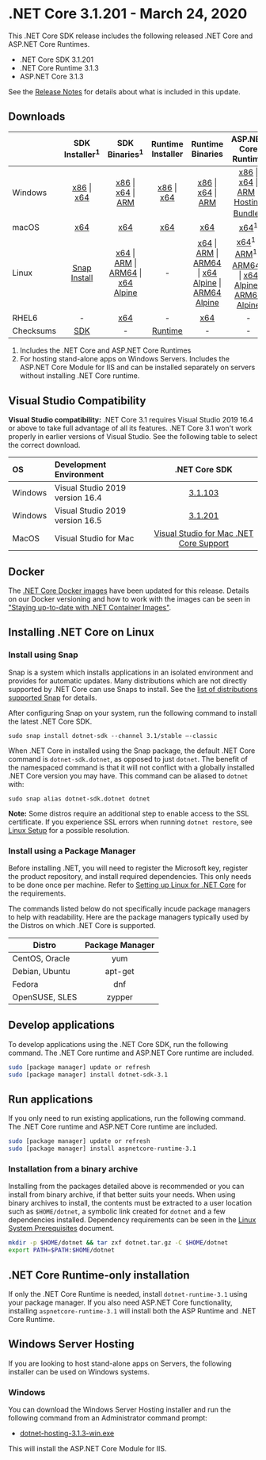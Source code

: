 # .NET Core 3.1.201 - March 24, 2020

This .NET Core SDK release includes the following released .NET Core and ASP.NET Core Runtimes.

* .NET Core SDK 3.1.201
* .NET Core Runtime 3.1.3
* ASP.NET Core 3.1.3

See the [Release Notes](https://github.com/dotnet/core/blob/main/release-notes/3.1/3.1.3/3.1.3.md) for details about what is included in this update.


## Downloads

|           | SDK Installer<sup>1</sup>                        | SDK Binaries<sup>1</sup>                 | Runtime Installer                                        | Runtime Binaries                                 | ASP.NET Core Runtime           | Windows Desktop Runtime           |
| --------- | :------------------------------------------:     | :----------------------:                 | :---------------------------:                            | :-------------------------:                      | :-----------------:            |:-----------------:            |
| Windows   | [x86][dotnet-sdk-win-x86.exe] \| [x64][dotnet-sdk-win-x64.exe] | [x86][dotnet-sdk-win-x86.zip] \| [x64][dotnet-sdk-win-x64.zip] \| [ARM][dotnet-sdk-win-arm.zip] | [x86][dotnet-runtime-win-x86.exe] \| [x64][dotnet-runtime-win-x64.exe] | [x86][dotnet-runtime-win-x86.zip] \| [x64][dotnet-runtime-win-x64.zip] \| [ARM][dotnet-runtime-win-arm.zip]  | [x86][aspnetcore-runtime-win-x86.exe] \| [x64][aspnetcore-runtime-win-x64.exe] \| [ARM][aspnetcore-runtime-win-arm.zip] \|<br> [Hosting Bundle][dotnet-hosting-win.exe]<sup>2</sup> | [x86][windowsdesktop-runtime-win-x86.exe] \| [x64][windowsdesktop-runtime-win-x64.exe] | 
| macOS     | [x64][dotnet-sdk-osx-x64.pkg]  | [x64][dotnet-sdk-osx-x64.tar.gz]     | [x64][dotnet-runtime-osx-x64.pkg] | [x64][dotnet-runtime-osx-x64.tar.gz] | [x64][aspnetcore-runtime-osx-x64.tar.gz]<sup>1</sup> | - |
| Linux     |  [Snap Install][snap-install]  | [x64][dotnet-sdk-linux-x64.tar.gz] \| [ARM][dotnet-sdk-linux-arm.tar.gz] \| [ARM64][dotnet-sdk-linux-arm64.tar.gz] \| [x64 Alpine][dotnet-sdk-linux-musl-x64.tar.gz] | - | [x64][dotnet-runtime-linux-x64.tar.gz] \| [ARM][dotnet-runtime-linux-arm.tar.gz] \| [ARM64][dotnet-runtime-linux-arm64.tar.gz] \| [x64 Alpine][dotnet-runtime-linux-musl-x64.tar.gz] \| [ARM64 Alpine][dotnet-runtime-linux-musl-arm64.tar.gz] | [x64][aspnetcore-runtime-linux-x64.tar.gz]<sup>1</sup>  \| [ARM][aspnetcore-runtime-linux-arm.tar.gz]<sup>1</sup> \| [ARM64][aspnetcore-runtime-linux-arm64.tar.gz]<sup>1</sup> \| [x64 Alpine][aspnetcore-runtime-linux-musl-x64.tar.gz] \| [ARM64 Alpine][aspnetcore-runtime-linux-musl-arm64.tar.gz] | - |
| RHEL6     | -                                                | [x64][dotnet-sdk-rhel.6-x64.tar.gz]                    | -                                                        | [x64][dotnet-runtime-rhel.6-x64.tar.gz] | - |
| Checksums | [SDK][checksums-sdk]                             | -                                        | [Runtime][checksums-runtime]                             | - | - | - |

1. Includes the .NET Core and ASP.NET Core Runtimes
2. For hosting stand-alone apps on Windows Servers. Includes the ASP.NET Core Module for IIS and can be installed separately on servers without installing .NET Core runtime.

## Visual Studio Compatibility

**Visual Studio compatibility:** .NET Core 3.1 requires Visual Studio 2019 16.4 or above to take full advantage of all its features. .NET Core 3.1 won't work properly in earlier versions of Visual Studio. See the following table to select the correct download.

| OS | Development Environment | .NET Core SDK |
| :-- | :-- | :--: |
| Windows | Visual Studio 2019 version 16.4 | [3.1.103](3.1.3.md) |
| Windows | Visual Studio 2019 version 16.5 | [3.1.201](#downloads) |
| MacOS | Visual Studio for Mac | [Visual Studio for Mac .NET Core Support](https://docs.microsoft.com/visualstudio/mac/net-core-support) |


## Docker

The [.NET Core Docker images](https://hub.docker.com/r/microsoft/dotnet/) have been updated for this release. Details on our Docker versioning and how to work with the images can be seen in ["Staying up-to-date with .NET Container Images"](https://devblogs.microsoft.com/dotnet/staying-up-to-date-with-net-container-images/).

## Installing .NET Core on Linux

### Install using Snap

Snap is a system which installs applications in an isolated environment and provides for automatic updates. Many distributions which are not directly supported by .NET Core can use Snaps to install. See the [list of distributions supported Snap](https://docs.snapcraft.io/installing-snapd/6735) for details.

After configuring Snap on your system, run the following command to install the latest .NET Core SDK.

`sudo snap install dotnet-sdk --channel 3.1/stable –-classic`

When .NET Core in installed using the Snap package, the default .NET Core command is `dotnet-sdk.dotnet`, as opposed to just `dotnet`. The benefit of the namespaced command is that it will not conflict with a globally installed .NET Core version you may have. This command can be aliased to `dotnet` with:

`sudo snap alias dotnet-sdk.dotnet dotnet`

**Note:** Some distros require an additional step to enable access to the SSL certificate. If you experience SSL errors when running `dotnet restore`, see [Linux Setup](https://github.com/dotnet/core/blob/main/Documentation/linux-setup.md) for a possible resolution.

### Install using a Package Manager

Before installing .NET, you will need to register the Microsoft key, register the product repository, and install required dependencies. This only needs to be done once per machine. Refer to [Setting up Linux for .NET Core][linux-setup] for the requirements.

The commands listed below do not specifically incude package managers to help with readability. Here are the package managers typically used by the Distros on which .NET Core is supported.

| Distro | Package Manager  |
| ---             | :----:  |
| CentOS, Oracle  | yum     |
| Debian, Ubuntu  | apt-get |
| Fedora          | dnf     |
| OpenSUSE, SLES  | zypper  |


## Develop applications

To develop applications using the .NET Core SDK, run the following command. The .NET Core runtime and ASP.NET Core runtime are included.

```bash
sudo [package manager] update or refresh
sudo [package manager] install dotnet-sdk-3.1
```

## Run applications

If you only need to run existing applications, run the following command. The .NET Core runtime and ASP.NET Core runtime are included.

```bash
sudo [package manager] update or refresh
sudo [package manager] install aspnetcore-runtime-3.1
```

### Installation from a binary archive

Installing from the packages detailed above is recommended or you can install from binary archive, if that better suits your needs. When using binary archives to install, the contents must be extracted to a user location such as `$HOME/dotnet`, a symbolic link created for `dotnet` and a few dependencies installed. Dependency requirements can be seen in the [Linux System Prerequisites](https://github.com/dotnet/core/blob/main/Documentation/linux-prereqs.md) document.

```bash
mkdir -p $HOME/dotnet && tar zxf dotnet.tar.gz -C $HOME/dotnet
export PATH=$PATH:$HOME/dotnet
```

## .NET Core Runtime-only installation

If only the .NET Core Runtime is needed, install `dotnet-runtime-3.1` using your package manager. If you also need ASP.NET Core functionality, installing `aspnetcore-runtime-3.1` will install both the ASP Runtime and .NET Core Runtime.

## Windows Server Hosting

If you are looking to host stand-alone apps on Servers, the following installer can be used on Windows systems.

### Windows

You can download the Windows Server Hosting installer and run the following command from an Administrator command prompt:

* [dotnet-hosting-3.1.3-win.exe][dotnet-hosting-win.exe]

This will install the ASP.NET Core Module for IIS.

[blob-runtime]: https://dotnetcli.blob.core.windows.net/dotnet/Runtime/
[blob-sdk]: https://dotnetcli.blob.core.windows.net/dotnet/Sdk/
[release-notes]: https://github.com/dotnet/core/blob/main/release-notes/3.1/3.1.3/3.1.201-sdk.md
[snap-install]: 3.1.3-install-instructions.md

[checksums-runtime]: https://dotnetcli.blob.core.windows.net/dotnet/checksums/3.1.3-sha.txt
[checksums-sdk]: https://dotnetcli.blob.core.windows.net/dotnet/checksums/3.1.3-sha.txt

[linux-install]: https://docs.microsoft.com/dotnet/core/install/linux
[linux-setup]: https://github.com/dotnet/core/blob/main/Documentation/linux-setup.md

[dotnet-blog]: https://devblogs.microsoft.com/dotnet/net-core-march-2020/


[//]: # ( Runtime 3.1.3)
[dotnet-runtime-linux-arm.tar.gz]: https://download.visualstudio.microsoft.com/download/pr/c11e9248-404f-4e5b-bd99-175079419d6f/83902a43e06f9fb4e45a4c6a6d5afc0b/dotnet-runtime-3.1.3-linux-arm.tar.gz
[dotnet-runtime-linux-arm64.tar.gz]: https://download.visualstudio.microsoft.com/download/pr/aec14e02-5c01-4447-b3f4-fa205b7c0603/7beea31e0c9faa20f5d692537cde54a5/dotnet-runtime-3.1.3-linux-arm64.tar.gz
[dotnet-runtime-linux-musl-arm64.tar.gz]: https://download.visualstudio.microsoft.com/download/pr/93de0067-b54a-4fbe-ad70-4aa3b2fa675c/50387419d478163c7ecdc82d9769fd64/dotnet-runtime-3.1.3-linux-musl-arm64.tar.gz
[dotnet-runtime-linux-musl-x64.tar.gz]: https://download.visualstudio.microsoft.com/download/pr/1229b766-b66b-478e-b49d-59c46e21cad9/0e9a1cf3c56ef85c8fff20abc6db780c/dotnet-runtime-3.1.3-linux-musl-x64.tar.gz
[dotnet-runtime-linux-x64.tar.gz]: https://download.visualstudio.microsoft.com/download/pr/c1d419e7-4312-4464-b272-27bee7676560/22e7bb584ff56f3089c85d98b21c0445/dotnet-runtime-3.1.3-linux-x64.tar.gz
[dotnet-runtime-osx-x64.pkg]: https://download.visualstudio.microsoft.com/download/pr/482ac70d-c70d-4ec7-86d7-6842d20ca428/f7abefda6b8f210e77a3d25bf0433352/dotnet-runtime-3.1.3-osx-x64.pkg
[dotnet-runtime-osx-x64.tar.gz]: https://download.visualstudio.microsoft.com/download/pr/6adeeaf9-e591-4a3c-bc34-9cf3b7c60f9b/75826932f66a9afb6f6e2115ded1355b/dotnet-runtime-3.1.3-osx-x64.tar.gz
[dotnet-runtime-rhel.6-x64.tar.gz]: https://download.visualstudio.microsoft.com/download/pr/78ce7c46-80c4-49f5-9ac1-8a79a6ee694f/c4200e8f91358db114f5ae5cd09f5347/dotnet-runtime-3.1.3-rhel.6-x64.tar.gz
[dotnet-runtime-win-arm.zip]: https://download.visualstudio.microsoft.com/download/pr/5f7470b1-553c-4c8d-8ed7-9d16dad93407/9175abdac90de477bbd658db7c3fd2d3/dotnet-runtime-3.1.3-win-arm.zip
[dotnet-runtime-win-x64.exe]: https://download.visualstudio.microsoft.com/download/pr/945df1ae-989b-4909-9d40-6b93e34cfa94/91f6c347203ad24bed374bf692e3a379/dotnet-runtime-3.1.3-win-x64.exe
[dotnet-runtime-win-x64.zip]: https://download.visualstudio.microsoft.com/download/pr/f6387d06-5958-4935-ba28-183bb1f8ec7f/a9ccb4d10faec396135e6b967b7037da/dotnet-runtime-3.1.3-win-x64.zip
[dotnet-runtime-win-x86.exe]: https://download.visualstudio.microsoft.com/download/pr/9afebfd7-7719-4612-b15b-79b67b725b42/b93c5514f58eed2e66fc30d0e88aafcb/dotnet-runtime-3.1.3-win-x86.exe
[dotnet-runtime-win-x86.zip]: https://download.visualstudio.microsoft.com/download/pr/19b0ea97-68b0-49e7-8d77-5d87f703f3d6/81d7c9b2fb74070fcaa0bf0e087c5486/dotnet-runtime-3.1.3-win-x86.zip

[//]: # ( WindowsDesktop )
[windowsdesktop-runtime-win-x64.exe]: https://download.visualstudio.microsoft.com/download/pr/5954c748-86a1-4823-9e7d-d35f6039317a/169e82cbf6fdeb678c5558c5d0a83834/windowsdesktop-runtime-3.1.3-win-x64.exe
[windowsdesktop-runtime-win-x86.exe]: https://download.visualstudio.microsoft.com/download/pr/7cd5c874-5d11-4e72-81f0-4a005d956708/0eb310169770c893407169fc3abaac4f/windowsdesktop-runtime-3.1.3-win-x86.exe

[//]: # ( ASP 3.1.3)
[aspnetcore-runtime-linux-arm.tar.gz]: https://download.visualstudio.microsoft.com/download/pr/b68cde83-05c7-4421-ad9a-3e6f2cc53824/876dbfc9b4521d3ca89a226c6438ffc1/aspnetcore-runtime-3.1.3-linux-arm.tar.gz
[aspnetcore-runtime-linux-arm64.tar.gz]: https://download.visualstudio.microsoft.com/download/pr/d5c6e9d7-25b9-47ac-9d67-35ac65211ad3/c8f4ccd0dc02ca8229ba43ecbe84294b/aspnetcore-runtime-3.1.3-linux-arm64.tar.gz
[aspnetcore-runtime-linux-musl-arm64.tar.gz]: https://download.visualstudio.microsoft.com/download/pr/53bc7d99-4ce8-4885-845d-19834a1bb3d7/26d4e527943258427809e107364ee237/aspnetcore-runtime-3.1.3-linux-musl-arm64.tar.gz
[aspnetcore-runtime-linux-musl-x64.tar.gz]: https://download.visualstudio.microsoft.com/download/pr/cf913e5d-120b-4404-8b63-6dafb01ec1b1/14c903afa12dbca00ff1a2b11ef2c0ce/aspnetcore-runtime-3.1.3-linux-musl-x64.tar.gz
[aspnetcore-runtime-linux-x64.tar.gz]: https://download.visualstudio.microsoft.com/download/pr/7faca87b-7526-4dcd-ae23-4559d2c51ce3/7db1f314c733191ea43e1757e3b2583d/aspnetcore-runtime-3.1.3-linux-x64.tar.gz
[aspnetcore-runtime-osx-x64.tar.gz]: https://download.visualstudio.microsoft.com/download/pr/f2ad068a-1e52-4e46-baa9-8fc4d52bb797/ee2c76d98fc124cfd6214030529412bc/aspnetcore-runtime-3.1.3-osx-x64.tar.gz
[aspnetcore-runtime-win-arm.zip]: https://download.visualstudio.microsoft.com/download/pr/5df1edd1-4cf7-4b70-9f41-6196e655b53b/d5ce4462d55bcf74e3cf4fcc3984d4a5/aspnetcore-runtime-3.1.3-win-arm.zip
[aspnetcore-runtime-win-x64.exe]: https://download.visualstudio.microsoft.com/download/pr/4b970ea4-cae6-4e36-a0a1-86a7efa9958e/0633df1e7f959795278c0c55afc2daa3/aspnetcore-runtime-3.1.3-win-x64.exe
[aspnetcore-runtime-win-x64.zip]: https://download.visualstudio.microsoft.com/download/pr/e47eda4e-2956-491a-a4c7-0ffa27b31be0/eb828ea191c5cc1c31be9f4dbbf32dec/aspnetcore-runtime-3.1.3-win-x64.zip
[aspnetcore-runtime-win-x86.exe]: https://download.visualstudio.microsoft.com/download/pr/afec5ced-6298-4e54-add1-1d2e02d950f9/3a8064ac78eaf651c0030e8a96d4bd83/aspnetcore-runtime-3.1.3-win-x86.exe
[aspnetcore-runtime-win-x86.zip]: https://download.visualstudio.microsoft.com/download/pr/8741b459-2cdd-4fe5-b602-5dca5879a5f6/edef22b74f4ad080562d8be833a00efc/aspnetcore-runtime-3.1.3-win-x86.zip
[dotnet-hosting-win.exe]: https://download.visualstudio.microsoft.com/download/pr/ff658e5a-c017-4a63-9ffe-e53865963848/15875eef1f0b8e25974846e4a4518135/dotnet-hosting-3.1.3-win.exe

[//]: # ( SDK 3.1.201 )
[dotnet-sdk-linux-arm.tar.gz]: https://download.visualstudio.microsoft.com/download/pr/ccbcbf70-9911-40b1-a8cf-e018a13e720e/03c0621c6510f9c6f4cca6951f2cc1a4/dotnet-sdk-3.1.201-linux-arm.tar.gz
[dotnet-sdk-linux-arm64.tar.gz]: https://download.visualstudio.microsoft.com/download/pr/98a2e556-bedd-46c8-b3fa-96a9f1eb9556/09f60d50e3cbba0aa16d48ceec9dcb0b/dotnet-sdk-3.1.201-linux-arm64.tar.gz
[dotnet-sdk-linux-musl-x64.tar.gz]: https://download.visualstudio.microsoft.com/download/pr/5f4e2183-6e50-4334-bdf7-3c2944c6d023/724b9946eaa705ee776fe3c1f68918f0/dotnet-sdk-3.1.201-linux-musl-x64.tar.gz
[dotnet-sdk-linux-x64.tar.gz]: https://download.visualstudio.microsoft.com/download/pr/f65a8eb0-4537-4e69-8ff3-1a80a80d9341/cc0ca9ff8b9634f3d9780ec5915c1c66/dotnet-sdk-3.1.201-linux-x64.tar.gz
[dotnet-sdk-osx-x64.pkg]: https://download.visualstudio.microsoft.com/download/pr/905598d0-17a3-4b42-bf13-c5a69d7aac87/853aff73920dcb013c09a74f05da7f6a/dotnet-sdk-3.1.201-osx-x64.pkg
[dotnet-sdk-osx-x64.tar.gz]: https://download.visualstudio.microsoft.com/download/pr/0f566b2b-47e6-484d-91e5-96d2e48c0466/342c321a2a040b62e0ecf186c4ec9d12/dotnet-sdk-3.1.201-osx-x64.tar.gz
[dotnet-sdk-rhel.6-x64.tar.gz]: https://download.visualstudio.microsoft.com/download/pr/a411f02e-eae9-48f0-a026-d1b4d3fabd07/464e5524dbf492d7584b1ba666fa0881/dotnet-sdk-3.1.201-rhel.6-x64.tar.gz
[dotnet-sdk-win-arm.zip]: https://download.visualstudio.microsoft.com/download/pr/9c4903d0-7d0c-437c-9e1e-3d4224e0bc44/1a477ce80f9c00cf84bd5c0e58d3859c/dotnet-sdk-3.1.201-win-arm.zip
[dotnet-sdk-win-x64.exe]: https://download.visualstudio.microsoft.com/download/pr/56131147-65ea-47d6-a945-b0296c86e510/44b43b7cb27d55081e650b9a4188a419/dotnet-sdk-3.1.201-win-x64.exe
[dotnet-sdk-win-x64.zip]: https://download.visualstudio.microsoft.com/download/pr/adeab8b1-1c44-41b2-b12a-156442f307e9/65ebf805366410c63edeb06e53959383/dotnet-sdk-3.1.201-win-x64.zip
[dotnet-sdk-win-x86.exe]: https://download.visualstudio.microsoft.com/download/pr/c4e63d92-e9a4-4c45-a7f7-2e0cb8702e09/88c17c079c2c0da0af3a3545021a6cf3/dotnet-sdk-3.1.201-win-x86.exe
[dotnet-sdk-win-x86.zip]: https://download.visualstudio.microsoft.com/download/pr/76cb2134-1826-4921-82f6-fb6bab2fc166/ed8ed477eb7518d30e964c4213b3f6b7/dotnet-sdk-3.1.201-win-x86.zip


[//]: # ( Symbols )
